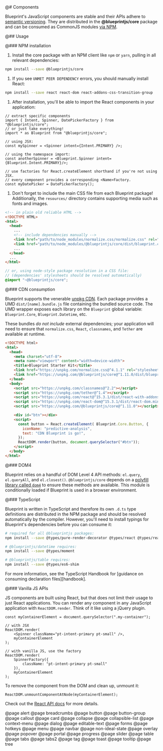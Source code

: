 @# Components

Blueprint's JavaScript components are stable and their APIs adhere to
[semantic versioning](http://semver.org/).
They are distributed in the __@blueprintjs/core__ package and can be consumed as CommonJS modules
[via NPM](https://www.npmjs.com/package/@blueprintjs/core).

@## Usage

@### NPM installation

1. Install the core package with an NPM client like `npm` or `yarn`, pulling in all relevant
dependencies:

  ```sh
  npm install --save @blueprintjs/core
  ```

1. If you see `UNMET PEER DEPENDENCY` errors, you should manually install React:

  ```sh
  npm install --save react react-dom react-addons-css-transition-group
  ```

1. After installation, you'll be able to import the React components in your application:

  ```tsx
  // extract specific components
  import { Intent, Spinner, DatePickerFactory } from "@blueprintjs/core";
  // or just take everything!
  import * as Blueprint from "@blueprintjs/core";

  // using JSX:
  const mySpinner = <Spinner intent={Intent.PRIMARY} />;

  // using the namespace import:
  const anotherSpinner = <Blueprint.Spinner intent={Blueprint.Intent.PRIMARY}/>;

  // use factories for React.createElement shorthand if you're not using JSX.
  // every component provides a corresponding <Name>Factory.
  const myDatePicker = DatePickerFactory();
  ```

1. Don't forget to include the main CSS file from each Blueprint package! Additionally, the
`resources/` directory contains supporting media such as fonts and images.

  ```html
  <!-- in plain old reliable HTML -->
  <!DOCTYPE HTML>
  <html>
    <head>
      ...
      <!-- include dependencies manually -->
      <link href="path/to/node_modules/normalize.css/normalize.css" rel="stylesheet" />
      <link href="path/to/node_modules/@blueprintjs/core/dist/blueprint.css" rel="stylesheet" />
      ...
    </head>
    ...
  </html>
  ```

  ```css.scss
  // or, using node-style package resolution in a CSS file:
  // (dependencies' stylesheets should be resolved automatically)
  @import "~@blueprintjs/core";
  ```

@### CDN consumption

Blueprint supports the venerable [unpkg CDN](https://unpkg.com). Each package provides a UMD
`dist/[name].bundle.js` file containing the bundled source code. The UMD wrapper exposes each
library on the `Blueprint` global variable: `Blueprint.Core`, `Blueprint.Datetime`, etc.

These bundles _do not include_ external dependencies; your application will need to ensure that
`normalize.css`, `React`, `classnames`, and `Tether` are available at runtime.

```html
<!DOCTYPE html>
<html>
  <head>
    <meta charset="utf-8">
    <meta name="viewport" content="width=device-width">
    <title>Blueprint Starter Kit</title>
    <link href="https://unpkg.com/normalize.css@^4.1.1" rel="stylesheet" />
    <link href="https://unpkg.com/@blueprintjs/core@^1.11.0/dist/blueprint.css" rel="stylesheet" />
  </head>
  <body>
    <script src="https://unpkg.com/classnames@^2.2"></script>
    <script src="https://unpkg.com/tether@^1.4"></script>
    <script src="https://unpkg.com/react@^15.3.1/dist/react-with-addons.min.js"></script>
    <script src="https://unpkg.com/react-dom@^15.3.1/dist/react-dom.min.js"></script>
    <script src="https://unpkg.com/@blueprintjs/core@^1.11.0"></script>

    <div id="btn"></div>
    <script>
      const button = React.createElement( Blueprint.Core.Button, {
        iconName: "predictive-analysis",
        text: "CDN Blueprint is go!",
      });
      ReactDOM.render(button, document.querySelector("#btn"));
    </script>
  </body>
</html>
```

@### DOM4

Blueprint relies on a handful of DOM Level 4 API methods: `el.query`, `el.queryAll`, and
`el.closest()`. `@blueprintjs/core` depends on a [polyfill library called `dom4`][dom4] to ensure
these methods are available. This module is conditionally loaded if Blueprint is used in a browser
environment.

[dom4]: https://webreflection.github.io/dom4/

@### TypeScript

Blueprint is written in TypeScript and therefore its own `.d.ts` type definitions are distributed in
the NPM package and should be resolved automatically by the compiler. However, you'll need to
install typings for Blueprint's dependencies before you can consume it:

```sh
# required for all @blueprintjs packages:
npm install --save @types/pure-render-decorator @types/react @types/react-dom @types/react-addons-css-transition-group

# @blueprintjs/datetime requires:
npm install --save @types/moment

# @blueprintjs/table requires:
npm install --save @types/es6-shim
```

<div class="pt-callout pt-intent-primary pt-icon-info-sign">
  For more information, see the TypeScript Handbook for
  [guidance on consuming declaration files][handbook].
</div>

[handbook]: https://www.typescriptlang.org/docs/handbook/declaration-files/consumption.html

@### Vanilla JS APIs

JS components are built using React, but that does not limit their usage to just React applications.
You can render any component in any JavaScript application with `ReactDOM.render`. Think of it like
using a jQuery plugin.

```tsx
const myContainerElement = document.querySelector(".my-container");

// with JSX
ReactDOM.render(
    <Spinner className="pt-intent-primary pt-small" />,
    myContainerElement
);

// with vanilla JS, use the factory
ReactDOM.render(
    SpinnerFactory({
        className: "pt-intent-primary pt-small"
    }),
    myContainerElement
);
```

To remove the component from the DOM and clean up, unmount it:

```tsx
ReactDOM.unmountComponentAtNode(myContainerElement);
```

Check out the [React API docs](https://facebook.github.io/react/docs/react-api.html) for more details.

<!-- Exact ordering of components in the navbar: -->

@page alert
@page breadcrumbs
@page button
@page button-group
@page callout
@page card
@page collapse
@page collapsible-list
@page context-menu
@page dialog
@page editable-text
@page forms
@page hotkeys
@page menu
@page navbar
@page non-ideal-state
@page overlay
@page popover
@page portal
@page progress
@page slider
@page table
@page tabs
@page tabs2
@page tag
@page toast
@page tooltip
@page tree
